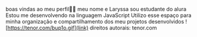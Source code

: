 boas vindas ao meu perfil🩵🩵 
meu nome e Laryssa 
sou estudante do alura
Estou me desenvolvendo na linguagem JavaScript
Utilizo esse espaço para minha organização e compartilhamento dos meu projetos desenvolvidos
![https://tenor.com/bup1o.gif](link)
direitos autorais: tenor.com
